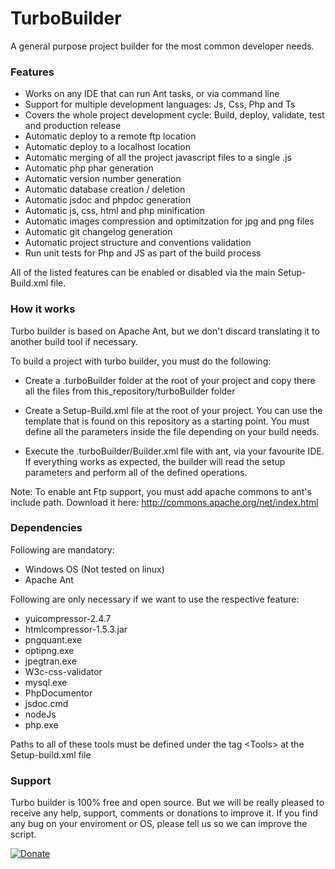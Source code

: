 # TurboBuilder

A general purpose project builder for the most common developer needs.

### Features
- Works on any IDE that can run Ant tasks, or via command line
- Support for multiple development languages: Js, Css, Php and Ts
- Covers the whole project development cycle: Build, deploy, validate, test and production release
- Automatic deploy to a remote ftp location
- Automatic deploy to a localhost location
- Automatic merging of all the project javascript files to a single .js
- Automatic php phar generation
- Automatic version number generation
- Automatic database creation / deletion
- Automatic jsdoc and phpdoc generation
- Automatic js, css, html and php minification
- Automatic images compression and optimitzation for jpg and png files
- Automatic git changelog generation
- Automatic project structure and conventions validation
- Run unit tests for Php and JS as part of the build process

All of the listed features can be enabled or disabled via the main Setup-Build.xml file.

### How it works
Turbo builder is based on Apache Ant, but we don't discard translating it to another build tool if necessary.

To build a project with turbo builder, you must do the following:

- Create a .turboBuilder folder at the root of your project and copy there all the files from this_repository/turboBuilder folder

- Create a Setup-Build.xml file at the root of your project. You can use the template that is found on this repository as a starting point. You must define all the parameters inside the file depending on your build needs.

- Execute the .turboBuilder/Builder.xml file with ant, via your favourite IDE. If everything works as expected, the builder will read the setup parameters and perform all of the defined operations.

Note: To enable ant Ftp support, you must add apache commons to ant's include path. Download it here: http://commons.apache.org/net/index.html

### Dependencies

Following are mandatory:
- Windows OS (Not tested on linux)
- Apache Ant

Following are only necessary if we want to use the respective feature:
- yuicompressor-2.4.7
- htmlcompressor-1.5.3.jar
- pngquant.exe
- optipng.exe
- jpegtran.exe
- W3c-css-validator
- mysql.exe
- PhpDocumentor
- jsdoc.cmd
- nodeJs
- php.exe

Paths to all of these tools must be defined under the tag \<Tools\> at the Setup-build.xml file

### Support
Turbo builder is 100% free and open source. But we will be really pleased to receive any help, support, comments or donations to improve it. If you find any bug on your enviroment or OS, please tell us so we can improve the script.

[![Donate](http://turbocommons.org/resources/shared/images/DonateButton.png)](https://www.paypal.com/cgi-bin/webscr?cmd=_donations&business=53MJ6SY66WZZ2&lc=ES&item_name=TurboCommons&no_note=0&cn=A%c3%b1adir%20instrucciones%20especiales%20para%20el%20vendedor%3a&no_shipping=2&currency_code=EUR&bn=PP%2dDonationsBF%3abtn_donateCC_LG%2egif%3aNonHosted)
